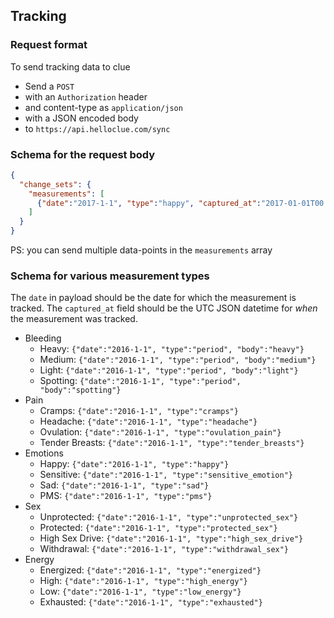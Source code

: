 ## Tracking

### Request format
To send tracking data to clue
* Send a `POST`
* with an `Authorization` header 
* and content-type as `application/json`
* with a JSON encoded body
* to `https://api.helloclue.com/sync`

### Schema for the request body
```json
{
  "change_sets": {
    "measurements": [
      {"date":"2017-1-1", "type":"happy", "captured_at":"2017-01-01T00:00:00Z"}
    ]
  }
}
```


PS: you can send multiple data-points in the `measurements` array

### Schema for various measurement types

The `date` in payload should be the date for which the measurement is tracked.
The `captured_at` field should be the UTC JSON datetime for _when_ the measurement was tracked.

* Bleeding
  * Heavy: `{"date":"2016-1-1", "type":"period", "body":"heavy"}`
  * Medium: `{"date":"2016-1-1", "type":"period", "body":"medium"}`
  * Light: `{"date":"2016-1-1", "type":"period", "body":"light"}`
  * Spotting: `{"date":"2016-1-1", "type":"period", "body":"spotting"}`
* Pain
  * Cramps: `{"date":"2016-1-1", "type":"cramps"}`
  * Headache: `{"date":"2016-1-1", "type":"headache"}`
  * Ovulation: `{"date":"2016-1-1", "type":"ovulation_pain"}`
  * Tender Breasts: `{"date":"2016-1-1", "type":"tender_breasts"}`
* Emotions
  * Happy: `{"date":"2016-1-1", "type":"happy"}`
  * Sensitive: `{"date":"2016-1-1", "type":"sensitive_emotion"}`
  * Sad: `{"date":"2016-1-1", "type":"sad"}`
  * PMS: `{"date":"2016-1-1", "type":"pms"}`
* Sex
  * Unprotected: `{"date":"2016-1-1", "type":"unprotected_sex"}`
  * Protected: `{"date":"2016-1-1", "type":"protected_sex"}`
  * High Sex Drive: `{"date":"2016-1-1", "type":"high_sex_drive"}`
  * Withdrawal: `{"date":"2016-1-1", "type":"withdrawal_sex"}`
* Energy
  * Energized: `{"date":"2016-1-1", "type":"energized"}`
  * High: `{"date":"2016-1-1", "type":"high_energy"}`
  * Low: `{"date":"2016-1-1", "type":"low_energy"}`
  * Exhausted: `{"date":"2016-1-1", "type":"exhausted"}`

